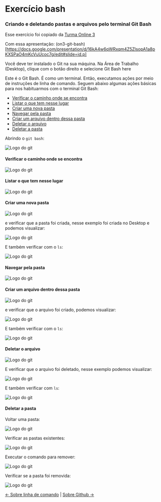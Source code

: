 # Exercício bash

### Criando e deletando pastas e arquivos pelo terminal Git Bash

Esse exercício foi copiado da [Turma Online 3](https://github.com/reprograma/On3-git-e-github/tree/master/1-exercicio-bash)

Com essa apresentação: (on3-git-bash)[https://docs.google.com/presentation/d/16kA4w6qWRxqm4Z5ZlsopA1a8pKXSPaO4mKcVuUcoc7g/edit#slide=id.p] 

Você deve ter instalado o Git na sua máquina. Na Área de Trabalho (Desktop), clique com o botão direito e selecione Git Bash here

Este é o Git Bash. É como um terminal. Então, executamos ações por meio de instruções de linha de comando. Seguem abaixo algumas ações básicas para nos habituarmos com o terminal Git Bash:

- [Verificar o caminho onde se encontra](#verificar-o-caminho-onde-se-encontra)
- [Listar o que tem nesse lugar](#listar-o-que-tem-nesse-lugar)
- [Criar uma nova pasta](#criar-uma-nova-pasta)
- [Navegar pela pasta](#navegar-pela-pasta)
- [Criar um arquivo dentro dessa pasta](#criar-um-arquivo-dentro-dessa-pasta)
- [Deletar o arquivo](#deletar-o-arquivo)
- [Deletar a pasta](#deletar-a-pasta)

Abrindo o `git bash`:

<img src="imgs/cli/bash-here.png" alt="Logo do git" />

#### Verificar o caminho onde se encontra

<img src="imgs/cli/pwd.png" alt="Logo do git" />

#### Listar o que tem nesse lugar

<img src="imgs/cli/ls.png" alt="Logo do git" />

#### Criar uma nova pasta

<img src="imgs/cli/mkdir.png" alt="Logo do git" />

e verificar que a pasta foi criada, nesse exemplo foi criada no Desktop e podemos visualizar:

<img src="imgs/cli/mkdir-created.png" alt="Logo do git" />

E também verificar com o `ls`:

<img src="imgs/cli/mkdir-ls.png" alt="Logo do git" />

#### Navegar pela pasta

<img src="imgs/cli/cd.png" alt="Logo do git" />

#### Criar um arquivo dentro dessa pasta

<img src="imgs/cli/create-file.png" alt="Logo do git" />

e verificar que o arquivo foi criado, podemos visualizar:

<img src="imgs/cli/created-file.png" alt="Logo do git" />

E também verificar com o `ls`:

<img src="imgs/cli/created-file-ls.png" alt="Logo do git" />

#### Deletar o arquivo

<img src="imgs/cli/rm.png" alt="Logo do git" />

E verificar que o arquivo foi deletado, nesse exemplo podemos visualizar:

<img src="imgs/cli/removed.png" alt="Logo do git" />

E também verificar com `ls`:

<img src="imgs/cli/removed-ls.png" alt="Logo do git" />

#### Deletar a pasta
Voltar uma pasta:

<img src="imgs/cli/cd-back.png" alt="Logo do git" />

Verificar as pastas existentes:

<img src="imgs/cli/ls-back.png" alt="Logo do git" />

Executar o comando para remover:

<img src="imgs/cli/remove-folder.png" alt="Logo do git" />

Verificar se a pasta foi removida:

<img src="imgs/cli/removed-folder-ls.png" alt="Logo do git" />

[<- Sobre linha de comando](../sobre-linha-de-comando.md) | [Sobre Github ->](../sobre-github.md)